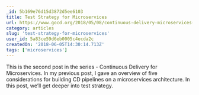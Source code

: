 ```yaml
---
_id: 5b169e76d15d3872d5ee6103
title: Test Strategy for Microservices
url: https://www.gocd.org/2018/05/08/continuous-delivery-microservices-test-strategy/
category: articles
slug: 'test-strategy-for-microservices'
user_id: 5a83ce59d6eb0005c4ecda2c
createdOn: '2018-06-05T14:30:14.713Z'
tags: ['microservices']
---
```


This is the second post in the series - Continuous Delivery for Microservices. In my previous post, I gave an overview of five considerations for building CD pipelines on a microservices architecture. In this post, we’ll get deeper into test strategy.
